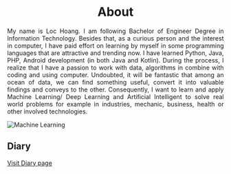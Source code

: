 <html>
<head>
<style>
h1 {text-align: center}
p {text-align: justify}
</style>
</head>
<body>
<h1>About</h1>
<div>
	<p>
	My name is Loc Hoang. I am following Bachelor of Engineer Degree in Information Technology.
	Besides that, as a curious person and the interest in computer, I have paid effort on learning by myself in some programming languages that are attractive and trending now.
	I have learned Python, Java, PHP, Android development (in both Java and Kotlin).
	During the process, I realize that I have a passion to work with data, algorithms in combine with coding and using computer.
	Undoubted, it will be fantastic that among an ocean of data, we can find something useful, convert it into valuable findings and conveys to the other.
	Consequently, I want to learn and apply Machine Learning/ Deep Learning and Artificial Intelligent to solve real world problems for example in industries, mechanic, business, health or other involved technologies. 
	</p>
</div>
<img src="https://cdn.pixabay.com/photo/2018/06/27/12/55/artificial-neural-network-3501528_1280.png" alt="Machine Learning">
<h2>Diary</h2>
<p><a href="diary-051.html">Visit Diary page</a></p>
</body>
</html>